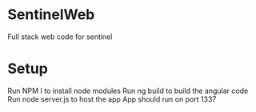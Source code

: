 # SentinelWeb
Full stack web code for sentinel

# Setup 
Run NPM I to install node modules 
Run ng build to build the angular code 
Run node server.js to host the app 
App should run on port 1337
